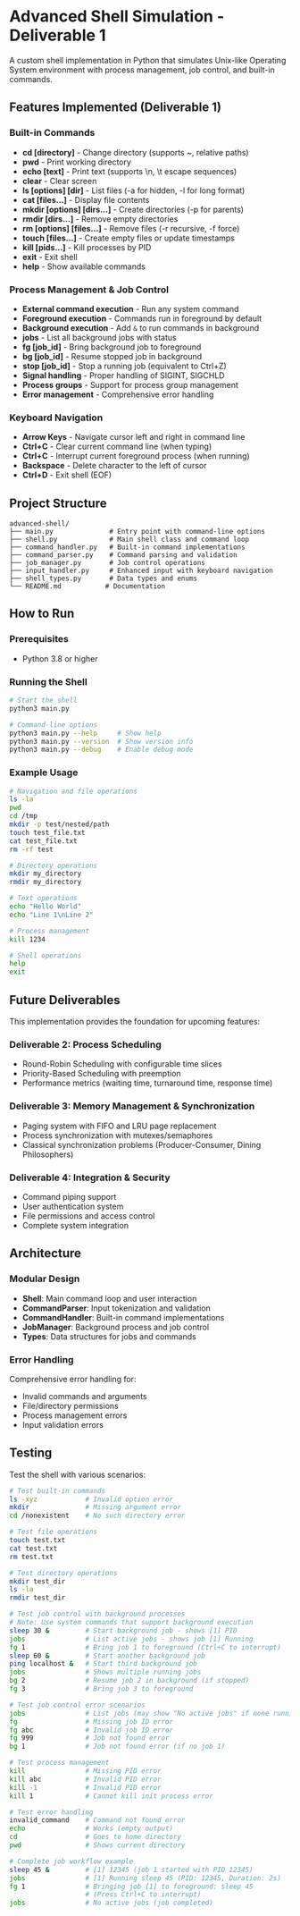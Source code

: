 # Advanced Shell Simulation - Deliverable 1

A custom shell implementation in Python that simulates Unix-like Operating System environment with process management, job control, and built-in commands.

## Features Implemented (Deliverable 1)

### Built-in Commands
- **cd [directory]** - Change directory (supports ~, relative paths)
- **pwd** - Print working directory
- **echo [text]** - Print text (supports \n, \t escape sequences)
- **clear** - Clear screen
- **ls [options] [dir]** - List files (-a for hidden, -l for long format)
- **cat [files...]** - Display file contents
- **mkdir [options] [dirs...]** - Create directories (-p for parents)
- **rmdir [dirs...]** - Remove empty directories
- **rm [options] [files...]** - Remove files (-r recursive, -f force)
- **touch [files...]** - Create empty files or update timestamps
- **kill [pids...]** - Kill processes by PID
- **exit** - Exit shell
- **help** - Show available commands

### Process Management & Job Control
- **External command execution** - Run any system command
- **Foreground execution** - Commands run in foreground by default
- **Background execution** - Add `&` to run commands in background
- **jobs** - List all background jobs with status
- **fg [job_id]** - Bring background job to foreground
- **bg [job_id]** - Resume stopped job in background
- **stop [job_id]** - Stop a running job (equivalent to Ctrl+Z)
- **Signal handling** - Proper handling of SIGINT, SIGCHLD
- **Process groups** - Support for process group management
- **Error management** - Comprehensive error handling

### Keyboard Navigation
- **Arrow Keys** - Navigate cursor left and right in command line
- **Ctrl+C** - Clear current command line (when typing)
- **Ctrl+C** - Interrupt current foreground process (when running)
- **Backspace** - Delete character to the left of cursor
- **Ctrl+D** - Exit shell (EOF)

## Project Structure

```
advanced-shell/
├── main.py              # Entry point with command-line options
├── shell.py             # Main shell class and command loop
├── command_handler.py   # Built-in command implementations
├── command_parser.py    # Command parsing and validation
├── job_manager.py       # Job control operations
├── input_handler.py     # Enhanced input with keyboard navigation
├── shell_types.py       # Data types and enums
└── README.md           # Documentation
```

## How to Run

### Prerequisites
- Python 3.8 or higher

### Running the Shell
```bash
# Start the shell
python3 main.py

# Command-line options
python3 main.py --help     # Show help
python3 main.py --version  # Show version info
python3 main.py --debug    # Enable debug mode
```

### Example Usage
```bash
# Navigation and file operations
ls -la
pwd
cd /tmp
mkdir -p test/nested/path
touch test_file.txt
cat test_file.txt
rm -rf test

# Directory operations
mkdir my_directory
rmdir my_directory

# Text operations
echo "Hello World"
echo "Line 1\nLine 2"

# Process management
kill 1234

# Shell operations
help
exit
```

## Future Deliverables

This implementation provides the foundation for upcoming features:

### Deliverable 2: Process Scheduling
- Round-Robin Scheduling with configurable time slices
- Priority-Based Scheduling with preemption
- Performance metrics (waiting time, turnaround time, response time)

### Deliverable 3: Memory Management & Synchronization
- Paging system with FIFO and LRU page replacement
- Process synchronization with mutexes/semaphores
- Classical synchronization problems (Producer-Consumer, Dining Philosophers)

### Deliverable 4: Integration & Security
- Command piping support
- User authentication system
- File permissions and access control
- Complete system integration

## Architecture

### Modular Design
- **Shell**: Main command loop and user interaction
- **CommandParser**: Input tokenization and validation
- **CommandHandler**: Built-in command implementations
- **JobManager**: Background process and job control
- **Types**: Data structures for jobs and commands

### Error Handling
Comprehensive error handling for:
- Invalid commands and arguments
- File/directory permissions
- Process management errors
- Input validation errors

## Testing

Test the shell with various scenarios:
```bash
# Test built-in commands
ls -xyz            # Invalid option error
mkdir              # Missing argument error
cd /nonexistent    # No such directory error

# Test file operations
touch test.txt
cat test.txt
rm test.txt

# Test directory operations
mkdir test_dir
ls -la
rmdir test_dir

# Test job control with background processes
# Note: Use system commands that support background execution
sleep 30 &         # Start background job - shows [1] PID
jobs               # List active jobs - shows job [1] Running
fg 1               # Bring job 1 to foreground (Ctrl+C to interrupt)
sleep 60 &         # Start another background job
ping localhost &   # Start third background job
jobs               # Shows multiple running jobs
bg 2               # Resume job 2 in background (if stopped)
fg 3               # Bring job 3 to foreground

# Test job control error scenarios
jobs               # List jobs (may show "No active jobs" if none running)
fg                 # Missing job ID error
fg abc             # Invalid job ID error
fg 999             # Job not found error
bg 1               # Job not found error (if no job 1)

# Test process management
kill               # Missing PID error
kill abc           # Invalid PID error
kill -1            # Invalid PID error
kill 1             # Cannot kill init process error

# Test error handling
invalid_command    # Command not found error
echo               # Works (empty output)
cd                 # Goes to home directory
pwd                # Shows current directory

# Complete job workflow example
sleep 45 &         # [1] 12345 (job 1 started with PID 12345)
jobs               # [1] Running sleep 45 (PID: 12345, Duration: 2s)
fg 1               # Bringing job [1] to foreground: sleep 45
                   # (Press Ctrl+C to interrupt)
jobs               # No active jobs (job completed)
```